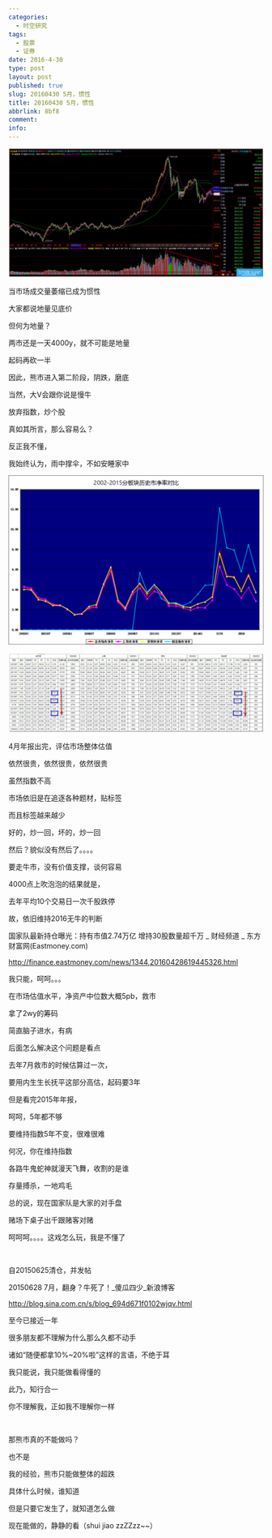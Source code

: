 ```yaml
---
categories:
  - 时空研究
tags:
  - 股票
  - 证券
date: 2016-4-30
type: post
layout: post
published: true
slug: 20160430 5月，惯性
title: 20160430 5月，惯性
abbrlink: 8bf8
comment:
info:
---
```

![20160430-0](/images/20160430-0.jpeg)

当市场成交量萎缩已成为惯性

大家都说地量见底价

但何为地量？

两市还是一天4000y，就不可能是地量

起码再砍一半​

因此，熊市进入第二阶段，阴跌，磨底​

当然，大V会跟你说是慢牛​

放弃指数，炒个股

真如其所言，那么容易么？

反正我不懂，​

我始终认为，雨中撑伞，不如安睡家中

![20160430-1](/images/20160430-1.png)

![20160430-2](/images/20160430-2.jpeg)

4月年报出完，评估市场整体估值

依然很贵，依然很贵，依然很贵

虽然指数不高

市场依旧是在追逐各种题材，贴标签

而且标签越来越少

好的，炒一回，坏的，炒一回

然后？貌似没有然后了。。。。​

要走牛市，没有价值支撑，谈何容易

4000点上吹泡泡的结果就是，

去年平均10个交易日一次千股跌停​

故，依旧维持2016无牛的判断


国家队最新持仓曝光：持有市值2.74万亿 增持30股数量超千万 _ 财经频道 _ 东方财富网(Eastmoney.com)

http://finance.eastmoney.com/news/1344,20160428619445326.html

我只能，呵呵。。。

​在市场估值水平，净资产中位数大概5pb，救市

​拿了2wy的筹码

简直脑子进水，有病

后面怎么解决这个问题是看点​​​

去年7月救市的时候估算过一次，

要用内生生长抚平这部分高估，起码要3年

但是看完2015年年报，

呵呵，5年都不够

要维持指数5年不变，很难很难

何况，你在维持指数

各路牛鬼蛇神就漫天飞舞，收割的是谁

存量搏杀，一地鸡毛​​

总的说，现在国家队是大家的对手盘

​赌场下桌子出千跟赌客对赌

呵呵呵。。。。这戏怎么玩，我是不懂了

​

自20150625清仓，并发帖

20150628 7月，翻身？牛死了！_傻瓜四少_新浪博客

http://blog.sina.com.cn/s/blog_694d671f0102wjqv.html

至今已接近一年​

很多朋友都不理解为什么那么久都不动手

诸如“随便都拿10%~20%啦”这样的言语，不绝于耳​​

​我只能说，我只能做看得懂的

此乃，知行合一

​​你不理解我，正如我不理解你一样

​

那熊市真的不能做吗？

也不是​

我的经验，熊市只能做整体的超跌

具体什么时候，谁知道

但是只要它发生了，就​​知道怎么做

现在能做的，静静的看​（shui jiao zzZZzz~~）​